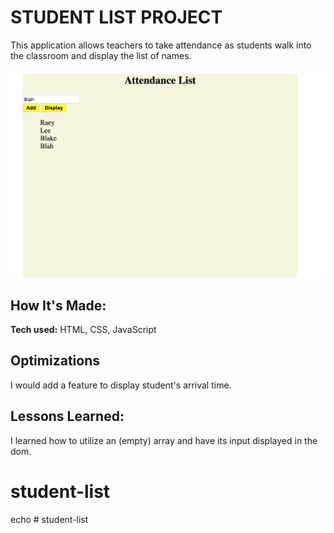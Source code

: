 # STUDENT LIST PROJECT
This application allows teachers to take attendance as students walk into the classroom and display the list of names.

![student list picture](studentlist.png)

## How It's Made:


**Tech used:** HTML, CSS, JavaScript

## Optimizations
I would add a feature to display student's arrival time.

## Lessons Learned:

I learned how to utilize an (empty) array and have its input displayed in the dom.
# student-list
echo # student-list
